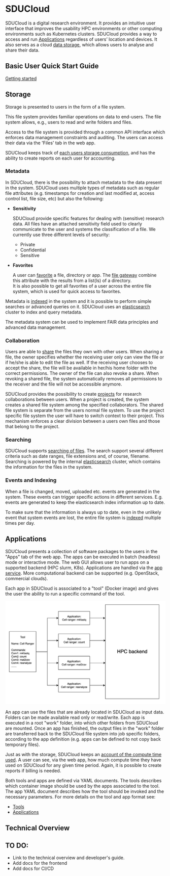 # SDUCloud

SDUCloud is a digital research environment. It provides an intuitive user
interface that improves the usability HPC environments or other computing
environments such as Kubernetes clusters. SDUCloud provides a way to access and
run [Applications](./app-service) regardless of users’ location and devices. It
also serves as a cloud [data storage](./storage-service), which allows users to
analyse and share their data.

<!-- TOOD Maybe talk about how this is an integrated platform. -->

## Basic User Quick Start Guide

[Getting started](https://escience.sdu.dk/index.php/sducloud/)

## Storage

Storage is presented to users in the form of a file system.

This file system provides familiar operations on data to end-users. The file
system allows, e.g., users to read and write folders and files.

Access to the file system is provided through a common API interface which
enforces data management constraints and auditing. The users can access their
data via the 'Files' tab in the web app.

SDUCloud keeps track of [each users storage
consumption](./accounting-storage-service), and has the ability to create
reports on each user for accounting.

### Metadata

In SDUCloud, there is the possibility to attach metadata to the data present in
the system. SDUCloud uses multiple types of metadata such as regular file
attributes (e.g. timestamps for creation and last modified at, access control
list, file size, etc) but also the following:

- **Sensitivity**   

  SDUCloud provide specific features for dealing with (sensitive) research data.
  All files have an attached sensitivity field used to clearly communicate to
  the user and systems the classification of a file. We currently use three
  different levels of security:

    - Private
    - Confidential
    - Sensitive

- **Favorites**   

  A user can [favorite](./file-favorite-service) a file, directory or app. The
  [file gateway](./file-gateway-service) combine this attribute with the results
  from a list(ls) of a directory.   
  It is also possible to get all favorites of a user across the entire file
  system, which is used for quick access to favorites.

Metadata is [indexed](./indexing-service) in the system and it is possible to
perform simple searches or advanced queries on it. SDUCloud uses an
[elasticsearch](https://www.elastic.co/products/elasticsearch) cluster to index
and query metadata.

The metadata system can be used to implement FAIR data principles and advanced
data management.

### Collaboration

Users are able to [share](./share-service) the files they own with other users.
When sharing a file, the owner specifies whether the receiving user only can
view the file or if he/she is able to edit the file as well. If the receiving
user chooses to accept the share, the file will be available in her/his home
folder with the correct permissions. The owner of the file can also revoke a
share. When revoking a shared file, the system automatically removes all
permissions to the receiver and the file will not be accessible anymore.

SDUCloud provides the possibility to create [projects](./project-service) for
research collaborations between users. When a project is created, the system
creates a shared file system among the specified collaborators. The shared file
system is separate from the users normal file system. To use the project
specific file system the user will have to switch context to their project. This
mechanism enforces a clear division between a users own files and those that
belong to the project.

### Searching

SDUCloud supports [searching of files](./filesearch-service). The search support
several different criteria such as date ranges, file extensions and, of course,
filename. Searching is powered by the internal
[elasticsearch](https://www.elastic.co/products/elasticsearch) cluster, which
contains the information for the files in the system.

### Events and Indexing

When a file is changed, moved, uploaded etc. events are generated in the system.
These events can trigger specific actions in different services. E.g. events
are generated to keep the elasticsearch index information up to date.

To make sure that the information is always up to date, even in the unlikely
event that system events are lost, the entire file system is
[indexed](./indexing-service) multiple times per day. 

## Applications

SDUCloud presents a collection of software packages to the users in the "Apps"
tab of the web app. The apps can be executed in batch (headless) mode or
interactive mode. The web GUI allows user to run apps on a supported backend
(HPC slurm, K8s). Applications are handled via the [app
service](./app-service). More computational backend can be supported (e.g.
OpenStack, commercial clouds).

Each app in SDUCloud is associated to a "tool" (Docker image) and gives the user
the ability to run a specific command of the tool. 

![Application to tool association](./wiki/ApplicationAndTool.png)

An app can use the files that are already located in SDUCloud as input data.
Folders can be made available read only or read/write. Each app is executed in a
root "work" folder, into which other folders from SDUCloud are mounted. Once an
app has finished, the output files in the "work" folder are transferred back to
the SDUCloud file system into job specific folders, according to the app
definition (e.g. apps can be defined to not copy back temporary files).

Just as with the storage, SDUCloud keeps an [account of the compute time
used](./accounting-compute-service). A user can see, via the web app, how much
compute time they have used on SDUCloud for any given time period. Again, it is
possible to create reports if billing is needed.

Both tools and apps are defined via YAML documents. The tools describes which
container image should be used by the apps associated to the tool. The app YAML
document describes how the tool should be invoked and the necessary parameters.
For more details on the tool and app format see:
 - [Tools](./app-service/wiki/tools.md)
 - [Applications](./app-service/wiki/apps.md)

## Technical Overview

## TO DO:

- Link to the technical overview and developer's guide.
- Add docs for the frontend
- Add docs for CI/CD

